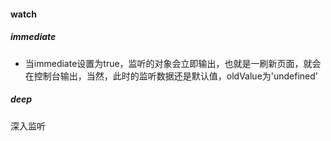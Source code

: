 #### watch
##### immediate 
- 当immediate设置为true，监听的对象会立即输出，也就是一刷新页面，就会在控制台输出，当然，此时的监听数据还是默认值，oldValue为'undefined'
##### deep
深入监听